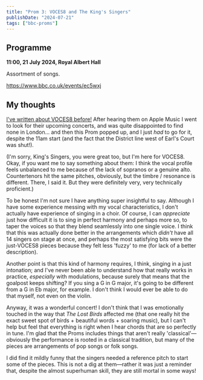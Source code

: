 ```yaml
---
title: "Prom 3: VOCES8 and The King's Singers"
publishDate: "2024-07-21"
tags: ["bbc-proms"]
---
```


## Programme

**11:00, 21 July 2024, Royal Albert Hall**

Assortment of songs.

https://www.bbc.co.uk/events/ec5wxj

## My thoughts

[I've written about VOCES8 before!](/posts/2024-02-20-lost-birds)
After hearing them on Apple Music I went to look for their upcoming concerts, and was quite disappointed to find none in London... and then this Prom popped up, and I just _had_ to go for it, despite the 11am start (and the fact that the District line west of Earl's Court was shut!).

(I'm sorry, King's Singers, you were great too, but I'm here for VOCES8.
Okay, if you want me to say something about them: I think the vocal profile feels unbalanced to me because of the lack of sopranos or a genuine alto.
Countertenors hit the same pitches, obviously, but the timbre / resonance is different.
There, I said it.
But they were definitely very, very technically proficient.)

To be honest I'm not sure I have anything super insightful to say.
Although I have some experience messing with my vocal characteristics, I don't actually have experience of singing in a choir.
Of course, I can _appreciate_ just how difficult it is to sing in perfect harmony and perhaps more so, to taper the voices so that they blend seamlessly into one single voice.
I think that this was actually done better in the arrangements which _didn't_ have all 14 singers on stage at once, and perhaps the most satisfying bits were the just-VOCES8 pieces because they felt less 'fuzzy' to me (for lack of a better description).

Another point is that this kind of harmony requires, I think, singing in a just intonation; and I've never been able to understand how that really works in practice, _especially_ with modulations, because surely that means that the goalpost keeps shifting?
If you sing a G in G major, it's going to be different from a G in Eb major, for example.
I don't think I would ever be able to do that myself, not even on the violin.

Anyway, it was a wonderful concert!
I don't think that I was emotionally touched in the way that _The Lost Birds_ affected me (that one really hit the exact sweet spot of birds + beautiful words + soaring music), but I can't help but feel that everything is right when I hear chords that are so perfectly in tune.
I'm glad that the Proms includes things that aren't really 'classical'—obviously the performance is rooted in a classical tradition, but many of the pieces are arrangements of pop songs or folk songs.

I did find it mildly funny that the singers needed a reference pitch to start some of the pieces.
This is not a dig at them—rather it was just a reminder that, despite the almost superhuman skill, they are still mortal in some ways!
